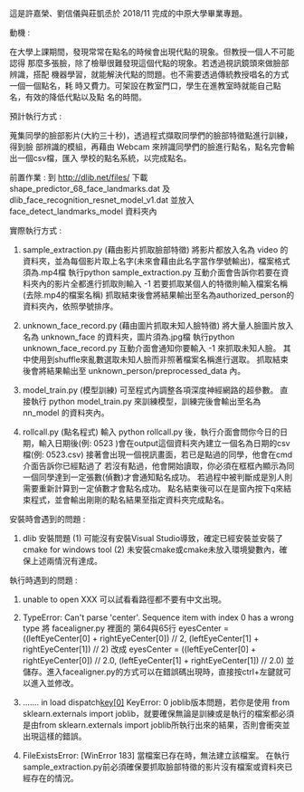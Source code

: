 這是許嘉榮、劉信儀與莊凱丞於 2018/11 完成的中原大學畢業專題。

動機 :

在大學上課期間，發現常常在點名的時候會出現代點的現象。但教授一個人不可能認得
那麼多張臉，除了檢舉很難發現這個代點的現象。若透過視訊鏡頭來做臉部辨識，搭配
機器學習，就能解決代點的問題。也不需要透過傳統教授唱名的方式一個一個點名，耗
時又費力。可架設在教室門口，學生在進教室時就能自己點名，有效的降低代點以及點
名的時間。

預計執行方式 :

蒐集同學的臉部影片(大約三十秒)，透過程式擷取同學們的臉部特徵點進行訓練，得到臉
部辨識的模組，再藉由 Webcam 來辨識同學們的臉進行點名，點名完會輸出一個csv檔，匯入
學校的點名系統，以完成點名。

前置作業 :
  到 http://dlib.net/files/ 下載 shape_predictor_68_face_landmarks.dat 及 dlib_face_recognition_resnet_model_v1.dat 並放入 face_detect_landmarks_model 資料夾內


實際執行方式 : 

1. sample_extraction.py (藉由影片抓取臉部特徵)
    將影片都放入名為 video 的資料夾，並為每個影片取上名字(未來會藉由此名字當作學號輸出)，檔案格式須為.mp4檔
    執行python sample_extraction.py 互動介面會告訴你若要在資料夾內的影片全都進行抓取則輸入 -1 
    若要抓取某個人的特徵則輸入檔案名稱(去除.mp4的檔案名稱)
    抓取結束後會將結果輸出至名為authorized_person的資料夾內，依照學號排序。

2. unknown_face_record.py (藉由圖片抓取未知人臉特徵)
    將大量人臉圖片放入名為 unknown_face 的資料夾，圖片須為.jpg檔
    執行python unknown_face_record.py 互動介面會通知你要輸入 -1 來抓取未知人臉。
    其中使用到shuffle來亂數選取未知人臉而非照著檔案名稱進行選取。
    抓取結束後會將結果輸出至 unknown_person/preprocessed_data 內。

3. model_train.py (模型訓練)
    可至程式內調整各項深度神經網路的超參數。
    直接執行 python model_train.py 來訓練模型，訓練完後會輸出至名為 nn_model 的資料夾內。

4. rollcall.py (點名程式)
    輸入 python rollcall.py 後，執行介面會問你今日的日期，輸入日期後(例: 0523 )會在output這個資料夾內建立一個名為日期的csv檔(例: 0523.csv)
    接著會出現一個視訊畫面，若已是點過的同學，他會在cmd介面告訴你已經點過了
    若沒有點過，他會開始讀取，你必須在框框內顯示為同一個同學達到一定張數(偵數)才會通知點名成功。
    若過程中被判斷成是別人則需要重新計算到一定偵數才會點名成功。
    點名結束後可以在是窗內按下q來結束程式，並會輸出剛剛的點名結果至指定資料夾完成點名。


安裝時會遇到的問題 :

1. dlib 安裝問題 
    (1) 可能沒有安裝Visual Studio導致，確定已經安裝並安裝了cmake for windows tool 
    (2) 未安裝cmake或cmake未放入環境變數內，確保上述兩情況有達成。


執行時遇到的問題 :

1. unable to open XXX
    可以試看看路徑都不要有中文出現。

2. TypeError: Can't parse 'center'. Sequence item with index 0 has a wrong type
    將 facealigner.py 裡面的 第64與65行 
    eyesCenter = ((leftEyeCenter[0] + rightEyeCenter[0]) // 2,
			(leftEyeCenter[1] + rightEyeCenter[1]) // 2)
    改成 eyesCenter = ((leftEyeCenter[0] + rightEyeCenter[0]) // 2.0,
			(leftEyeCenter[1] + rightEyeCenter[1]) // 2.0)
    並儲存。進入facealigner.py的方式可以在錯誤碼出現時，直接按ctrl+左鍵就可以進入並修改。

3. ....... in load dispatch[key[0]](self) KeyError: 0
    joblib版本問題，若你是使用 from sklearn.externals import joblib，就要確保無論是訓練或是執行的檔案都必須是由from sklearn.externals import joblib所執行出來的結果，否則會衝突並出現這樣的錯誤。

4. FileExistsError: [WinError 183] 當檔案已存在時，無法建立該檔案。
    在執行sample_extraction.py前必須確保要抓取臉部特徵的影片沒有檔案或資料夾已經存在的情況。

